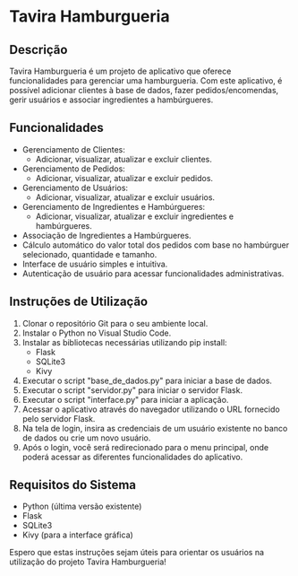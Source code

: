 # Tavira Hamburgueria

## Descrição

Tavira Hamburgueria é um projeto de aplicativo que oferece funcionalidades para gerenciar uma hamburgueria. Com este aplicativo, é possível adicionar clientes à base de dados, fazer pedidos/encomendas, gerir usuários e associar ingredientes a hambúrgueres.

## Funcionalidades

- Gerenciamento de Clientes:
  - Adicionar, visualizar, atualizar e excluir clientes.
- Gerenciamento de Pedidos:
  - Adicionar, visualizar, atualizar e excluir pedidos.
- Gerenciamento de Usuários:
  - Adicionar, visualizar, atualizar e excluir usuários.
- Gerenciamento de Ingredientes e Hambúrgueres:
  - Adicionar, visualizar, atualizar e excluir ingredientes e hambúrgueres.
- Associação de Ingredientes a Hambúrgueres.
- Cálculo automático do valor total dos pedidos com base no hambúrguer selecionado, quantidade e tamanho.
- Interface de usuário simples e intuitiva.
- Autenticação de usuário para acessar funcionalidades administrativas.

## Instruções de Utilização

1. Clonar o repositório Git para o seu ambiente local.
2. Instalar o Python no Visual Studio Code.
3. Instalar as bibliotecas necessárias utilizando pip install:
   - Flask
   - SQLite3
   - Kivy
4. Executar o script "base_de_dados.py" para iniciar a base de dados.
5. Executar o script "servidor.py" para iniciar o servidor Flask.
6. Executar o script "interface.py" para iniciar a aplicação.
7. Acessar o aplicativo através do navegador utilizando o URL fornecido pelo servidor Flask.
8. Na tela de login, insira as credenciais de um usuário existente no banco de dados ou crie um novo usuário.
9. Após o login, você será redirecionado para o menu principal, onde poderá acessar as diferentes funcionalidades do aplicativo.

## Requisitos do Sistema

- Python (última versão existente)
- Flask
- SQLite3
- Kivy (para a interface gráfica)

Espero que estas instruções sejam úteis para orientar os usuários na utilização do projeto Tavira Hamburgueria!
